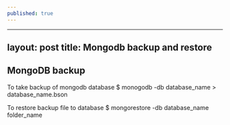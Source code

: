 ```yaml
---
published: true
---
```


---
layout: post
title: Mongodb backup and restore
---
## MongoDB backup
To take backup of mongodb database
    $ monogodb -db database_name > database_name.bson
    
To restore backup file to database
    $ mongorestore -db database_name folder_name